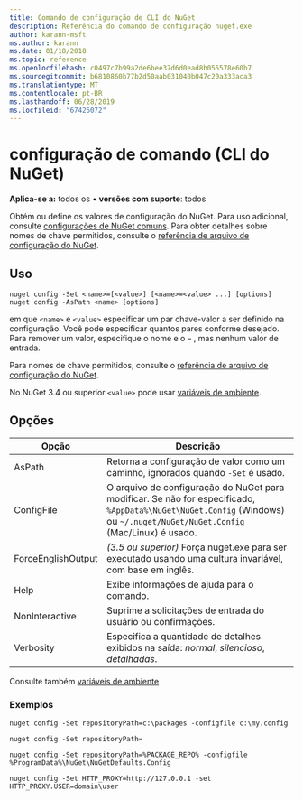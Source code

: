 ```yaml
---
title: Comando de configuração de CLI do NuGet
description: Referência do comando de configuração nuget.exe
author: karann-msft
ms.author: karann
ms.date: 01/18/2018
ms.topic: reference
ms.openlocfilehash: c0497c7b99a2de6bee37d6d0ead8b055578e60b7
ms.sourcegitcommit: b6810860b77b2d50aab031040b047c20a333aca3
ms.translationtype: MT
ms.contentlocale: pt-BR
ms.lasthandoff: 06/28/2019
ms.locfileid: "67426072"
---
```

# <a name="config-command-nuget-cli"></a>configuração de comando (CLI do NuGet)

**Aplica-se a:** todos os &bullet; **versões com suporte**: todos

Obtém ou define os valores de configuração do NuGet. Para uso adicional, consulte [configurações de NuGet comuns](../consume-packages/configuring-nuget-behavior.md). Para obter detalhes sobre nomes de chave permitidos, consulte o [referência de arquivo de configuração do NuGet](../reference/nuget-config-file.md).

## <a name="usage"></a>Uso

```cli
nuget config -Set <name>=[<value>] [<name>=<value> ...] [options]
nuget config -AsPath <name> [options]
```

em que `<name>` e `<value>` especificar um par chave-valor a ser definido na configuração. Você pode especificar quantos pares conforme desejado. Para remover um valor, especifique o nome e o `=` , mas nenhum valor de entrada.

Para nomes de chave permitidos, consulte o [referência de arquivo de configuração do NuGet](../reference/nuget-config-file.md).

No NuGet 3.4 ou superior `<value>` pode usar [variáveis de ambiente](cli-ref-environment-variables.md).

## <a name="options"></a>Opções

| Opção | Descrição |
| --- | --- |
| AsPath | Retorna a configuração de valor como um caminho, ignorados quando `-Set` é usado. |
| ConfigFile | O arquivo de configuração do NuGet para modificar. Se não for especificado, `%AppData%\NuGet\NuGet.Config` (Windows) ou `~/.nuget/NuGet/NuGet.Config` (Mac/Linux) é usado.|
| ForceEnglishOutput | *(3.5 ou superior)*  Força nuget.exe para ser executado usando uma cultura invariável, com base em inglês. |
| Help | Exibe informações de ajuda para o comando. |
| NonInteractive | Suprime a solicitações de entrada do usuário ou confirmações. |
| Verbosity | Especifica a quantidade de detalhes exibidos na saída: *normal*, *silencioso*, *detalhadas*. |

Consulte também [variáveis de ambiente](cli-ref-environment-variables.md)

### <a name="examples"></a>Exemplos

```cli
nuget config -Set repositoryPath=c:\packages -configfile c:\my.config

nuget config -Set repositoryPath=

nuget config -Set repositoryPath=%PACKAGE_REPO% -configfile %ProgramData%\NuGet\NuGetDefaults.Config

nuget config -Set HTTP_PROXY=http://127.0.0.1 -set HTTP_PROXY.USER=domain\user
```
